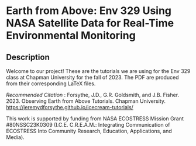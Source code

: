# Earth from Above: Env 329 Using NASA Satellite Data for Real-Time Environmental Monitoring

## Description
Welcome to our project! These are the tutorials we are using for the Env 329 class at Chapman University for the fall of 2023. The PDF are produced from their corresponding LaTeX files.

*Recommended Citation* : Forsythe, J.D., G.R. Goldsmith, and J.B. Fisher. 2023. Observing Earth from Above Tutorials. Chapman University. https://jeremydforsythe.github.io/icecream-tutorials/
	
This work is supported by funding from NASA ECOSTRESS Mission Grant #80NSSC23K0309 (I.C.E. C.R.E.A.M.: Integrating Communication of ECOSTRESS Into Community Research, Education, Applications, and Media).

